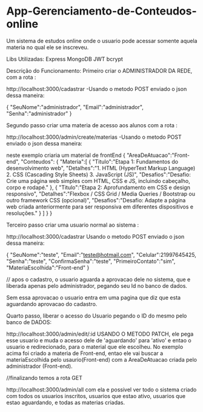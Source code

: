 # App-Gerenciamento-de-Conteudos-online

Um sistema de estudos online onde o usuario pode acessar somente aquela materia no qual ele se inscreveu.

Libs Utilizadas:
Express
MongoDB
JWT
bcrypt


Descrição do Funcionamento:
Primeiro criar o ADMINISTRADOR DA REDE, com a rota :

http://localhost:3000/cadastrar   -Usando o metodo POST enviado o json dessa maneira:

 {
    "SeuNome":"administrador",
    "Email":"administrador",
    "Senha":"administrador"
 }
 
 
 Segundo passo criar uma materia de acesso aos alunos com a rota :
 
 http://localhost:3000/admin/create/materias    -Usando o metodo POST enviado o json dessa maneira:
 
 neste exemplo criaria um material de frontEnd
{
    "AreaDeAtuacao":"Front-end",
    "Conteudos": {
        "Materia":[
        {
                "Titulo":"Etapa 1: Fundamentos do desenvolvimento web",
                "Detalhes":"1. HTML (HyperText Markup Language)
				2. CSS (Cascading Style Sheets)
				3. JavaScript (JS)",
                "Desafios":"Desafio: Crie uma página web simples com HTML, CSS e JS, incluindo
		cabeçalho, corpo e rodapé."
        },
             {
                "Titulo":"Etapa 2: Aprofundamento em CSS e design responsivo",
                "Detalhes":"Flexbox / CSS Grid / Media Queries / Bootstrap ou outro framework CSS (opcional)",
                "Desafios":"Desafio: Adapte a página web criada anteriormente para ser responsiva em diferentes dispositivos e resoluções."
        }
        ]
    }
}

Terceiro passo criar uma usuario normal ao sistema : 

http://localhost:3000/cadastrar Usando o metodo POST enviado o json dessa maneira:
 
  {
    "SeuNome":"teste",
    "Email":"teste@hotmail.com",
    "Celular":21997645425,
    "Senha":"teste",
    "ConfirmaSenha":"teste",
    "PrimeiroContato":"sim",
    "MateriaEscolhida":"Front-end"
 }
 
 
 // apos o cadastro, o usuario aguarda a aprovacao dele no sistema, que e liberada apenas pelo administrador, pegando seu Id no banco de dados.
 
 Sem essa aprovacao o usuario entra em uma pagina que diz que esta aguardando aprovacao do cadastro.
 
Quarto passo, liberar o acesso do Usuario pegando o ID do mesmo pelo banco de DADOS:
 
http://localhost:3000/admin/edit/:id  USANDO O METODO PATCH, ele pega esse usuario e muda o acesso dele de 'aguardando' para 'ativo' e entao o usuario e redirecionado, para o material que ele escolheu. No exemplo acima foi criado a materia de Front-end, entao ele vai buscar a materiaEscolhida pelo usaurio(Front-end) com a AreaDeAtuacao criada pelo administrador (Front-end).


//finalizando temos a rota GET

http://localhost:3000/admin/all  com ela e possivel ver todo o sistema criado com todos os usuarios inscritos, usuarios que estao ativo, usuarios que estao aguardando, e todas as materias criadas.
